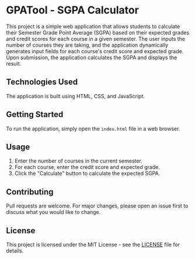# GPATool - SGPA Calculator

This project is a simple web application that allows students to calculate their Semester Grade Point Average (SGPA) based on their expected grades and credit scores for each course in a given semester. The user inputs the number of courses they are taking, and the application dynamically generates input fields for each course's credit score and expected grade. Upon submission, the application calculates the SGPA and displays the result.

## Technologies Used

The application is built using HTML, CSS, and JavaScript.

## Getting Started

To run the application, simply open the `index.html` file in a web browser.

## Usage

1. Enter the number of courses in the current semester.
2. For each course, enter the credit score and expected grade.
3. Click the "Calculate" button to calculate the expected SGPA.

## Contributing

Pull requests are welcome. For major changes, please open an issue first to discuss what you would like to change.

## License

This project is licensed under the MIT License - see the [LICENSE](https://github.com/amaan14999/GPAtool/blob/main/LICENSE) file for details.
